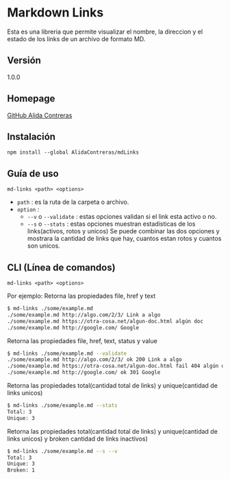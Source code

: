 # Markdown Links
Esta es una libreria que permite visualizar el nombre, la direccion y el estado de los links de un archivo de formato MD.

## Versión
1.0.0
## Homepage
[GitHub Alida Contreras](https://github.com/AlidaContreras/lim20181-Track-FE-markdown-list)

## Instalación
 ```
 npm install --global AlidaContreras/mdLinks
 ```

## Guía de uso
 ```
md-links <path> <options>
 ```

- `path` : es la ruta de la carpeta o archivo.
- `option` :
  - `--v` o `--validate` : estas opciones validan si el link esta activo o no.
  - `--s` o `--stats`    : estas opciones muestran estadisticas de los links(activos, rotos y unicos)
Se puede combinar las dos opciones y mostrara la cantidad de links que hay, cuantos estan rotos y cuantos son unicos.

## CLI (Línea de comandos)
 ```
md-links <path> <options>
 ```
Por ejemplo: Retorna las propiedades file, href y text
```sh
$ md-links ./some/example.md
./some/example.md http://algo.com/2/3/ Link a algo
./some/example.md https://otra-cosa.net/algun-doc.html algún doc
./some/example.md http://google.com/ Google
```
Retorna las propiedades file, href, text, status y value
```sh 
$ md-links ./some/example.md --validate
./some/example.md http://algo.com/2/3/ ok 200 Link a algo
./some/example.md https://otra-cosa.net/algun-doc.html fail 404 algún doc
./some/example.md http://google.com/ ok 301 Google
```
Retorna las propiedades total(cantidad total de links) y unique(cantidad de links unicos)
```sh
$ md-links ./some/example.md --stats
Total: 3
Unique: 3
```
Retorna las propiedades total(cantidad total de links) y unique(cantidad de links unicos) y broken cantidad de links inactivos)
```sh
$ md-links ./some/example.md --s --v
Total: 3
Unique: 3
Broken: 1
```